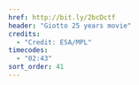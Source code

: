 ```yaml
---
href: http://bit.ly/2bcDctf
header: "Giotto 25 years movie"
credits:
  - "Credit: ESA/MPL"
timecodes:
  - "02:43"
sort_order: 41
---
```

